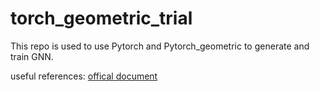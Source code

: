 # torch_geometric_trial

This repo is used to use Pytorch and Pytorch_geometric to generate and train GNN. 

useful references:
[offical document](https://pytorch-geometric.readthedocs.io/en/latest/)
